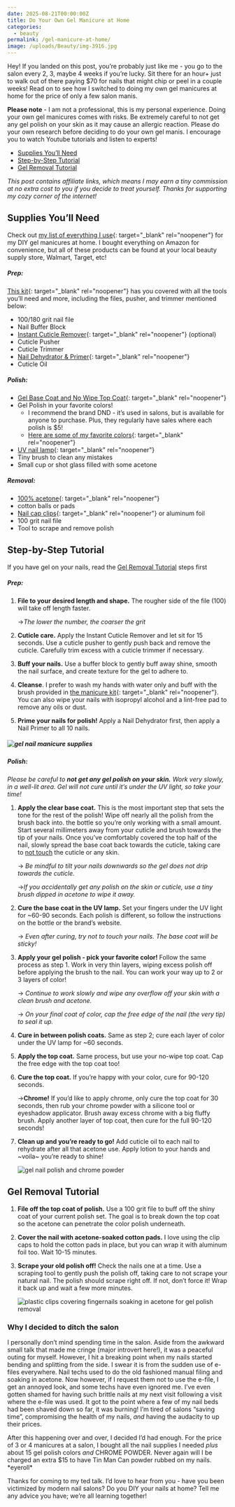 ```yaml
---
date: 2025-08-21T00:00:00Z
title: Do Your Own Gel Manicure at Home
categories:
  - beauty
permalink: /gel-manicure-at-home/
image: /uploads/Beauty/img-3916.jpg
---
```

Hey! If you landed on this post, you’re probably just like me - you go to the salon every 2, 3, maybe 4 weeks if you’re lucky. Sit there for an hour+ just to walk out of there paying $70 for nails that might chip or peel in a couple weeks! Read on to see how I switched to doing my own gel manicures at home for the price of only a few salon manis.

**Please note** - I am not a professional, this is my personal experience. Doing your own gel manicures comes with risks. Be extremely careful to not get any gel polish on your skin as it may cause an allergic reaction. Please do your own research before deciding to do your own gel manis. I encourage you to watch Youtube tutorials and listen to experts!

* [Supplies You’ll Need](#supplies-youll-need)
* [Step-by-Step Tutorial](#step-by-step-tutorial)
* [Gel Removal Tutorial](#gel-removal-tutorial)

*This post contains affiliate links, which means I may earn a tiny commission at no extra cost to you if you decide to treat yourself. Thanks for supporting my cozy corner of the internet!*

## Supplies You’ll Need

Check out [my list of everything I use](https://amzlink.to/az0a2aiUspzGN){: target="_blank" rel="noopener"} for my DIY gel manicures at home. I bought everything on Amazon for convenience, but all of these products can be found at your local beauty supply store, Walmart, Target, etc!

##### Prep:

[This kit](https://amzlink.to/az08gB4atYor6){: target="_blank" rel="noopener"} has you covered with all the tools you’ll need and more, including the files, pusher, and trimmer mentioned below:

* 100/180 grit nail file
* Nail Buffer Block
* [Instant Cuticle Remover](https://amzlink.to/az08SBOERQBqt){: target="_blank" rel="noopener"} (optional)
* Cuticle Pusher
* Cuticle Trimmer
* [Nail Dehydrator & Primer](https://amzlink.to/az0sseZQS6vTN){: target="_blank" rel="noopener"}
* Cuticle Oil

##### Polish:

* [Gel Base Coat and No Wipe Top Coat](https://amzlink.to/az0H5eJFIekkj){: target="_blank" rel="noopener"}
* Gel Polish in your favorite colors!
  * I recommend the brand DND - it’s used in salons, but is available for anyone to purchase. Plus, they regularly have sales where each polish is $5!
  * [Here are some of my favorite colors](https://benable.com/barefootandbundled/diy-gel-nails-at-home-90?section-id=1268319){: target="_blank" rel="noopener"}
* [UV nail lamp](https://amzlink.to/az05Athvz9Mw8){: target="_blank" rel="noopener"}
* Tiny brush to clean any mistakes
* Small cup or shot glass filled with some acetone

##### Removal:

* [100% acetone](https://amzlink.to/az0o3Gv1c5urZ){: target="_blank" rel="noopener"}
* cotton balls or pads
* [Nail cap clips](https://amzlink.to/az0cjTiCgwCIX){: target="_blank" rel="noopener"} or aluminum foil
* 100 grit nail file
* Tool to scrape and remove polish

## Step-by-Step Tutorial

If you have gel on your nails, read the [Gel Removal Tutorial](#gel-removal-tutorial) steps first

##### Prep:

1. **File to your desired length and shape.** The rougher side of the file (100) will take off length faster.

   →*The lower the number, the coarser the grit*

2. **Cuticle care.** Apply the Instant Cuticle Remover and let sit for 15 seconds. Use a cuticle pusher to gently push back and remove the cuticle. Carefully trim excess with a cuticle trimmer if necessary.
3. **Buff your nails.** Use a buffer block to gently buff away shine, smooth the nail surface, and create texture for the gel to adhere to.
4. **Cleanse**. I prefer to wash my hands with water only and buff with the brush provided in [the manicure kit](https://amzlink.to/az08gB4atYor6){: target="_blank" rel="noopener"}. You can also wipe your nails with isopropyl alcohol and a lint-free pad to remove any oils or dust.
5. **Prime your nails for polish!** Apply a Nail Dehydrator first, then apply a Nail Primer to all 10 nails.

##### ![gel nail manicure supplies](/uploads/Beauty/img-3924.jpg "Nail Dehydrator &amp; Primer, Gel Base &amp; Top Coat")

##### Polish:

*Please be careful to **not get any gel polish on your skin.** Work very slowly, in a well-lit area. Gel will not cure until it’s under the UV light, so take your time!*

1. **Apply the clear base coat.** This is the most important step that sets the tone for the rest of the polish! Wipe off nearly all the polish from the brush back into. the bottle so you’re only working with a small amount. Start several millimeters away from your cuticle and brush towards the tip of your nails. Once you’ve comfortably covered the top half of the nail, slowly spread the base coat back towards the cuticle, taking care to <u>not touch</u> the cuticle or any skin.

   → *Be mindful to tilt your nails downwards so the gel does not drip towards the cuticle.*

   →*If you accidentally get any polish on the skin or cuticle, use a tiny brush dipped in acetone to wipe it away.*

2. **Cure the base coat in the UV lamp.** Set your fingers under the UV light for ~60-90 seconds. Each polish is different, so follow the instructions on the bottle or the brand’s website.

   → *Even after curing, try not to touch your nails. The base coat will be sticky!*

3. **Apply your gel polish - pick your favorite color!** Follow the same process as step 1. Work in very thin layers, wiping excess polish off before applying the brush to the nail. You can work your way up to 2 or 3 layers of color!

   → *Continue to work slowly and* *wipe any overflow off your skin with a clean brush and acetone.*

   → *On your final coat of color, cap the free edge of the nail (the very tip) to seal it up.*

4. **Cure in between polish coats.** Same as step 2; cure each layer of color under the UV lamp for ~60 seconds.
5. **Apply the top coat.** Same process, but use your no-wipe top coat. Cap the free edge with the top coat too!
6. **Cure the top coat.** If you’re happy with your color, cure for 90-120 seconds.<br>

   →**Chrome!** If you’d like to apply chrome, only cure the top coat for 30 seconds, then rub your chrome powder with a silicone tool or eyeshadow applicator. Brush away excess chrome with a big fluffy brush. Apply another layer of top coat, then cure for the full 90-120 seconds!

7. **Clean up and you’re ready to go!** Add cuticle oil to each nail to rehydrate after all that acetone use. Apply lotion to your hands and ~voila~ you’re ready to shine!

   ![gel nail polish and chrome powder](/uploads/Beauty/img-3929.jpg "Top Coat and Chrome Powder")

## Gel Removal Tutorial

1. **File off the top coat of polish.** Use a 100 grit file to buff off the shiny coat of your current polish set. The goal is to break down the top coat so the acetone can penetrate the color polish underneath.
2. **Cover the nail with acetone-soaked cotton pads.** I love using the clip caps to hold the cotton pads in place, but you can wrap it with aluminum foil too. Wait 10-15 minutes.
3. **Scrape your old polish off!** Check the nails one at a time. Use a scraping tool to gently push the polish off, taking care to not scrape your natural nail. The polish should scrape right off. If not, don’t force it! Wrap it back up and wait a few more minutes.

   ![plastic clips covering fingernails soaking in acetone for gel polish removal](/uploads/Beauty/img-3918.jpg "Gel Removal")

### Why I decided to ditch the salon

I personally don’t mind spending time in the salon. Aside from the awkward small talk that made me cringe (major introvert here!), it was a peaceful outing for myself. However, I hit a breaking point when my nails started bending and splitting from the side. I swear it is from the sudden use of e-files everywhere. Nail techs used to do the old fashioned manual filing and soaking in acetone. Now however, if I request them not to use the e-file, I get an annoyed look, and some techs have even ignored me. I’ve even gotten shamed for having such brittle nails at my next visit following a visit where the e-file was used. It got to the point where a few of my nail beds had been shaved down so far, it was burning! I’m tired of salons “saving time”, compromising the health of my nails, *and* having the audacity to up their prices.

After this happening over and over, I decided I’d had enough. For the price of 3 or 4 manicures at a salon, I bought all the nail supplies I needed *plus* about 15 gel polish colors *and* CHROME POWDER. Never again will I be charged an extra $15 to have Tin Man Can powder rubbed on my nails. \*eyeroll\*

Thanks for coming to my ted talk. I’d love to hear from you - have you been victimized by modern nail salons? Do you DIY your nails at home? Tell me any advice you have; we’re all learning together!

&nbsp;